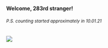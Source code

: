 #### Welcome, 283rd stranger!

###### <sup>P.S. counting started approximately in 10.01.21</sup>

<img src="https://kraftwerk28.pp.ua/vcnt.png"></img>
